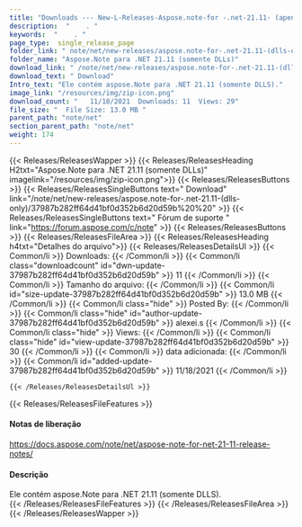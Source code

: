 ```yaml
---
title: "Downloads --- New-L-Releases-Aspose.note-for -.net-21.11- (apenas DLLs)." 
description:  "    . " 
keywords:  "    . " 
page_type:  single_release_page
folder_link: " note/net/new-releases/aspose.note-for-.net-21.11-(dlls-only)/"
folder_name: "Aspose.Note para .NET 21.11 (somente DLLs)"
download_link: " /note/net/new-releases/aspose.note-for-.net-21.11-(dlls-only)/37987b282ff64d41bf0d352b6d20d59b"
download_text: " Download"
Intro_text: "Ele contém aspose.Note para .NET 21.11 (somente DLLS)."
image_link: "/resources/img/zip-icon.png"
download_count: "   11/18/2021  Downloads: 11  Views: 29"
file_size: "  File Size: 13.0 MB "
parent_path: "note/net"
section_parent_path: "note/net"
weight: 174
---
```


{{< Releases/ReleasesWapper >}}
  {{< Releases/ReleasesHeading H2txt="Aspose.Note para .NET 21.11 (somente DLLs)" imagelink="/resources/img/zip-icon.png">}}
  {{< Releases/ReleasesButtons >}}
    {{< Releases/ReleasesSingleButtons text=" Download" link="/note/net/new-releases/aspose.note-for-.net-21.11-(dlls-only)/37987b282ff64d41bf0d352b6d20d59b%20%20" >}}
    {{< Releases/ReleasesSingleButtons text=" Fórum de suporte " link="https://forum.aspose.com/c/note" >}}
  {{< Releases/ReleasesButtons >}}
  {{< Releases/ReleasesFileArea >}}
    {{< Releases/ReleasesHeading h4txt="Detalhes do arquivo">}}
    {{< Releases/ReleasesDetailsUl >}}
            {{< Common/li  >}} Downloads: {{< /Common/li >}} 
      {{< Common/li class="downloadcount" id="dwn-update-37987b282ff64d41bf0d352b6d20d59b" >}} 11 {{< /Common/li >}} 
      {{< Common/li  >}} Tamanho do arquivo: {{< /Common/li >}} 
      {{< Common/li id="size-update-37987b282ff64d41bf0d352b6d20d59b" >}} 13.0 MB {{< /Common/li >}} 
      {{< Common/li  class="hide" >}} Posted By: {{< /Common/li >}} 
      {{< Common/li class="hide" id="author-update-37987b282ff64d41bf0d352b6d20d59b" >}} alexei.s {{< /Common/li >}} 
      {{< Common/li class="hide"  >}} Views: {{< /Common/li >}} 
      {{< Common/li class="hide" id="view-update-37987b282ff64d41bf0d352b6d20d59b" >}} 30 {{< /Common/li >}} 
      {{< Common/li  >}} data adicionada: {{< /Common/li >}} 
      {{< Common/li id="added-update-37987b282ff64d41bf0d352b6d20d59b" >}} 11/18/2021 {{< /Common/li >}} 

    {{< /Releases/ReleasesDetailsUl >}}

  {{< Releases/ReleasesFileFeatures >}}
      <h4>Notas de liberação</h4><div><a href="https://docs.aspose.com/note/net/aspose-note-for-net-21-11-release-notes/">https://docs.aspose.com/note/net/aspose-note-for-net-21-11-release-notes/</a></div><h4>Descrição</h4><div class="HTMLDescription">Ele contém aspose.Note para .NET 21.11 (somente DLLS).</div>
  {{< /Releases/ReleasesFileFeatures >}}
 {{< /Releases/ReleasesFileArea >}}
{{< /Releases/ReleasesWapper >}}


